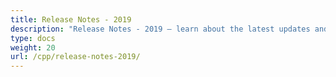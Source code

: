 ```yaml
---
title: Release Notes - 2019
description: "Release Notes - 2019 – learn about the latest updates and fixes."
type: docs
weight: 20
url: /cpp/release-notes-2019/
---
```



